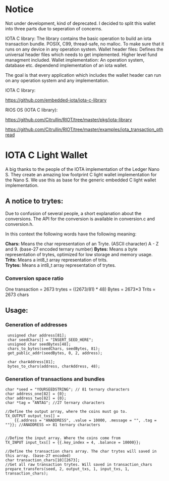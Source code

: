 # Notice

Not under development, kind of deprecated. 
I decided to split this wallet into three parts due to seperation of concerns.

IOTA C library: The library contains the basic operation to build an iota
transaction bundle. POSIX, C99, thread-safe, no malloc. To make sure that
it runs on any device in any operation system.
Wallet header files: Defines the universal header files which needs to get
implemented. Higher level fund managment included.
Wallet implementation: An operation system, database etc. dependend implementation
of an iota wallet.

The goal is that every application which includes the wallet header can run on any
operation system and any implementation.

IOTA C library: 

https://github.com/embedded-iota/iota-c-library

RIOS OS (IOTA C library): 

https://github.com/Citrullin/RIOT/tree/master/pkg/iota-library

https://github.com/Citrullin/RIOT/tree/master/examples/iota_transaction_pthread


# IOTA C Light Wallet

A big thanks to the people of the IOTA implementation of the Ledger Nano S.
They create an amazing low footprint C light wallet implementation for the Nano S.
We use this as base for the generic embedded C light wallet implementation.

## A notice to trytes:

Due to confusion of several people, a short explanation about the conversions.
The API for the conversion is available in conversion.c and conversion.h.

In this context the following words have the following meaning:

**Chars:** Means the char representation of an Tryte. (ASCII character) A - Z and 9.  (base-27 encoded ternary number)
**Bytes:** Means a byte representation of trytes, optimized for low storage and memory usage.  
**Trits:** Means a int8_t array representation of trits.   
**Trytes:** Means a int8_t array representation of trytes.

### Conversion space ratio

One transaction = 2673 trytes = ((2673/81) * 48) Bytes = 2673*3 Trits = 2673 chars


## Usage:
### Generation of addresses


```
 unsigned char address[81];
 char seedChars[] = "INSERT_SEED_HERE";
 unsigned char seedBytes[48];
 chars_to_bytes(seedChars, seedBytes, 81);
 get_public_addr(seedBytes, 0, 2, address);

 char charAddress[81];
 bytes_to_chars(address, charAddress, 48);
```

### Generation of transactions and bundles

```
char *seed = "YOURSEEDSTRING"; // 81 ternary characters
char address_one[82] = {0};
char address_two[82] = {0};
char *tag = "ANTAG"; //27 ternary characters

//Define the output array, where the coins must go to.
TX_OUTPUT output_txs[] = 
    {{.address = "ANADDRESS", .value = 10000, .message = "", .tag = ""}}; //ANADDRESS => 81 ternary characters


//Define the input array. Where the coins come from
TX_INPUT input_txs[] = {{.key_index = 4, .balance = 10000}};

//Define the transaction chars array. The char trytes will saved in this array. (base-27 encoded)
char transaction_chars[10][2673];
//Get all raw transaction trytes. Will saved in transaction_chars
prepare_transfers(seed, 2, output_txs, 1, input_txs, 1, transaction_chars);

```




